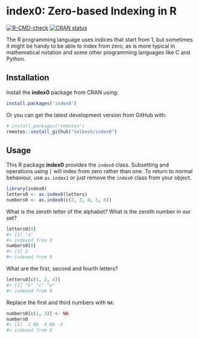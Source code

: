 
<!-- README.md is generated from README.Rmd. Please edit that file -->

# index0: Zero-based Indexing in R

<!-- badges: start -->

[![R-CMD-check](https://github.com/Selbosh/index0/workflows/R-CMD-check/badge.svg)](https://github.com/Selbosh/index0/actions)
[![CRAN
status](https://www.r-pkg.org/badges/version/index0)](https://CRAN.R-project.org/package=index0)
<!-- badges: end -->

The R programming language uses indices that start from 1, but sometimes
it might be handy to be able to index from zero, as is more typical in
mathematical notation and some other programming languages like C and
Python.

## Installation

Install the **index0** package from CRAN using:

``` r
install.packages('index0')
```

Or you can get the latest development version from GitHub with:

``` r
# install.packages("remotes")
remotes::install_github("Selbosh/index0")
```

## Usage

This R package **index0** provides the `index0` class. Subsetting and
operations using `[` will index from zero rather than one. To return to
normal behaviour, use `as.index1` or just remove the `index0` class from
your object.

``` r
library(index0)
letters0 <- as.index0(letters)
numbers0 <- as.index0(c(2, 3, 4, 5, 6))
```

What is the zeroth letter of the alphabet? What is the zeroth number in
our set?

``` r
letters0[0]
#> [1] "a"
#> indexed from 0
numbers0[0]
#> [1] 2
#> indexed from 0
```

What are the first, second and fourth letters?

``` r
letters0[c(1, 2, 4)]
#> [1] "b" "c" "e"
#> indexed from 0
```

Replace the first and third numbers with `NA`:

``` r
numbers0[c(1, 3)] <- NA
numbers0
#> [1]  2 NA  4 NA  6
#> indexed from 0
```
